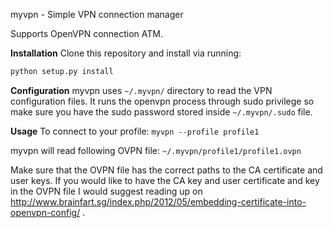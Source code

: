 myvpn - Simple VPN connection manager

Supports OpenVPN connection ATM.

**Installation** 
Clone this repository and install via running:

```bash
python setup.py install
```
**Configuration** 
myvpn uses ``~/.myvpn/`` directory to read the VPN configuration files.
It runs the openvpn process through sudo privilege so make sure you have the
sudo password stored inside ``~/.myvpn/.sudo`` file. 

**Usage** 
To connect to your profile:
``myvpn --profile profile1``

myvpn will read following OVPN file:
``~/.myvpn/profile1/profile1.ovpn``

Make sure that the OVPN file has the correct paths to the CA certificate and
user keys. If you would like to have the CA key and user certificate and key in the OVPN file I would suggest reading up on http://www.brainfart.sg/index.php/2012/05/embedding-certificate-into-openvpn-config/ .

